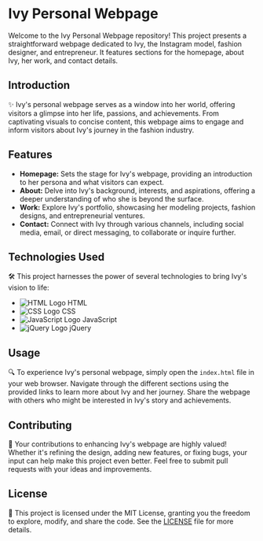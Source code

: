# Ivy Personal Webpage

Welcome to the Ivy Personal Webpage repository! This project presents a straightforward webpage dedicated to Ivy, the Instagram model, fashion designer, and entrepreneur. It features sections for the homepage, about Ivy, her work, and contact details.

## Introduction

✨ Ivy's personal webpage serves as a window into her world, offering visitors a glimpse into her life, passions, and achievements. From captivating visuals to concise content, this webpage aims to engage and inform visitors about Ivy's journey in the fashion industry.

## Features

- **Homepage:** Sets the stage for Ivy's webpage, providing an introduction to her persona and what visitors can expect.
- **About:** Delve into Ivy's background, interests, and aspirations, offering a deeper understanding of who she is beyond the surface.
- **Work:** Explore Ivy's portfolio, showcasing her modeling projects, fashion designs, and entrepreneurial ventures.
- **Contact:** Connect with Ivy through various channels, including social media, email, or direct messaging, to collaborate or inquire further.

## Technologies Used

🛠️ This project harnesses the power of several technologies to bring Ivy's vision to life:

- ![HTML Logo](https://img.icons8.com/color/48/000000/html-5--v1.png) HTML
- ![CSS Logo](https://img.icons8.com/color/48/000000/css3.png) CSS
- ![JavaScript Logo](https://img.icons8.com/color/48/000000/javascript--v1.png) JavaScript
- ![jQuery Logo](https://img.icons8.com/ios-filled/50/000000/jquery.png) jQuery

## Usage

🔍 To experience Ivy's personal webpage, simply open the `index.html` file in your web browser. Navigate through the different sections using the provided links to learn more about Ivy and her journey. Share the webpage with others who might be interested in Ivy's story and achievements.

## Contributing

🤝 Your contributions to enhancing Ivy's webpage are highly valued! Whether it's refining the design, adding new features, or fixing bugs, your input can help make this project even better. Feel free to submit pull requests with your ideas and improvements.

## License

📝 This project is licensed under the MIT License, granting you the freedom to explore, modify, and share the code. See the [LICENSE](LICENSE) file for more details.
